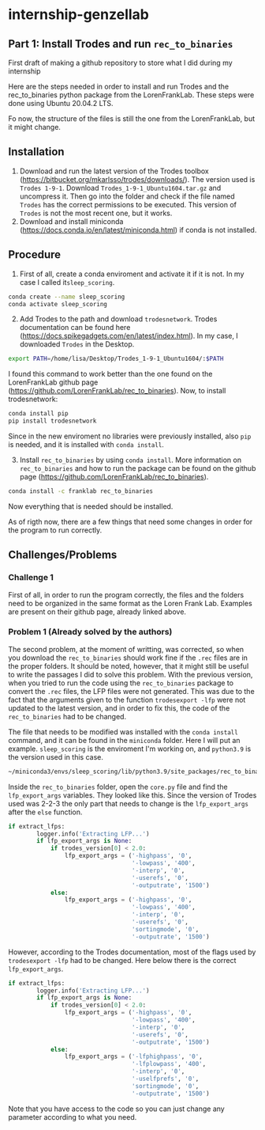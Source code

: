 # internship-genzellab

## Part 1: Install Trodes and run `rec_to_binaries`

First draft of making a github repository to store what I did during my internship

Here are the steps needed in order to install and run Trodes and the rec_to_binaries python package from the LorenFrankLab. These steps were done using Ubuntu 20.04.2 LTS.  

Fo now, the structure of the files is still the one from the LorenFrankLab, but it might change.

## Installation

1. Download and run the latest version of the Trodes toolbox (https://bitbucket.org/mkarlsso/trodes/downloads/). The version used is `Trodes 1-9-1`. Download `Trodes_1-9-1_Ubuntu1604.tar.gz` and uncompress it. Then go into the folder and check if the file named `Trodes` has the correct permissions to be executed. This version of `Trodes` is not the most recent one, but it works.
2. Download and install miniconda (https://docs.conda.io/en/latest/miniconda.html) if conda is not installed.

## Procedure

1. First of all, create a conda enviroment and activate it if it is not. In my case I called it`sleep_scoring`.
```bash
conda create --name sleep_scoring
conda activate sleep_scoring
```
2. Add Trodes to the path and download `trodesnetwork`. Trodes documentation can be found here (https://docs.spikegadgets.com/en/latest/index.html). In my case, I downloaded `Trodes` in the Desktop.
```bash
export PATH=/home/lisa/Desktop/Trodes_1-9-1_Ubuntu1604/:$PATH
```
I found this command to work better than the one found on the LorenFrankLab github page (https://github.com/LorenFrankLab/rec_to_binaries).
Now, to install trodesnetwork:
```bash
conda install pip
pip install trodesnetwork
```
Since in the new enviroment no libraries were previously installed, also `pip` is needed, and it is installed with `conda install`.

3. Install `rec_to_binaries` by using `conda install`. More information on `rec_to_binaries` and how to run the package can be found on the github page (https://github.com/LorenFrankLab/rec_to_binaries).
```bash
conda install -c franklab rec_to_binaries
```
Now everything that is needed should be installed.

As of rigth now, there are a few things that need some changes in order for the program to run correctly.

## Challenges/Problems

### Challenge 1

First of all, in order to run the program correctly, the files and the folders need to be organized in the same format as the Loren Frank Lab. Examples are present on their github page, already linked above. 

### Problem 1 (Already solved by the authors)

The second problem, at the moment of writting, was corrected, so when you download the `rec_to_binaries` should work fine if the `.rec` files are in the proper folders. It should be noted, however, that it might still be useful to write the passages I did to solve this problem. 
With the previous version, when you tried to run the code using the `rec_to_binaries` package to convert the `.rec` files, the LFP files were not generated. This was due to the fact that the arguments given to the function `trodesexport -lfp` were not updated to the latest version, and in order to fix this, the code of the `rec_to_binaries` had to be changed. 

The file that needs to be modified was installed with the `conda install` command, and it can be found in the `miniconda` folder. Here I will put an example. `sleep_scoring` is the enviroment I'm working on, and `python3.9` is the version used in this case.
```bash
~/miniconda3/envs/sleep_scoring/lib/python3.9/site_packages/rec_to_binaries
```

Inside the `rec_to_binaries` folder, open the `core.py` file and find the `lfp_export_args` variables. They looked like this. Since the version of Trodes used was 2-2-3 the only part that needs to change is the `lfp_export_args` after the `else` function.

```python
if extract_lfps:
        logger.info('Extracting LFP...')
        if lfp_export_args is None:
            if trodes_version[0] < 2.0:
                lfp_export_args = ('-highpass', '0',
                                   '-lowpass', '400',
                                   '-interp', '0',
                                   '-userefs', '0',
                                   '-outputrate', '1500')
            else:
                lfp_export_args = ('-highpass', '0',
                                   '-lowpass', '400',
                                   '-interp', '0',
                                   '-userefs', '0',
                                   'sortingmode', '0',
                                   '-outputrate', '1500')
```

However, according to the Trodes documentation, most of the flags used by `trodesexport -lfp` had to be changed. Here below there is the correct `lfp_export_args`.

```python
if extract_lfps:
        logger.info('Extracting LFP...')
        if lfp_export_args is None:
            if trodes_version[0] < 2.0:
                lfp_export_args = ('-highpass', '0',
                                   '-lowpass', '400',
                                   '-interp', '0',
                                   '-userefs', '0',
                                   '-outputrate', '1500')
            else:
                lfp_export_args = ('-lfphighpass', '0',
                                   '-lfplowpass', '400',
                                   '-interp', '0',
                                   '-uselfprefs', '0',
                                   'sortingmode', '0',
                                   '-outputrate', '1500')
```

Note that you have access to the code so you can just change any parameter according to what you need.
